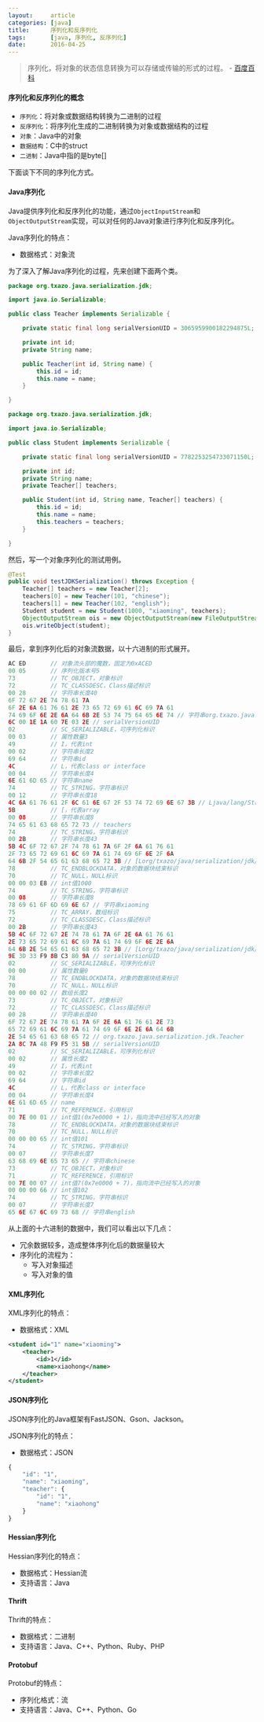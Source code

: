 ```yaml
---
layout:     article
categories: [java]
title:      序列化和反序列化
tags:       [java, 序列化, 反序列化]
date:       2016-04-25
---
```


> 序列化，将对象的状态信息转换为可以存储或传输的形式的过程。    - [百度百科](http://baike.baidu.com/view/160029.htm)

#### 序列化和反序列化的概念

* `序列化`：将对象或数据结构转换为二进制的过程
* `反序列化`：将序列化生成的二进制转换为对象或数据结构的过程
* `对象`：Java中的对象
* `数据结构`：C中的struct
* `二进制`：Java中指的是byte[]

下面谈下不同的序列化方式。

#### Java序列化

Java提供序列化和反序列化的功能，通过`ObjectInputStream`和`ObjectOutputStream`实现，可以对任何的Java对象进行序列化和反序列化。

Java序列化的特点：

* 数据格式：对象流

为了深入了解Java序列化的过程，先来创建下面两个类。

```java
package org.txazo.java.serialization.jdk;

import java.io.Serializable;

public class Teacher implements Serializable {

    private static final long serialVersionUID = 3065959900182294875L;

    private int id;
    private String name;

    public Teacher(int id, String name) {
        this.id = id;
        this.name = name;
    }

}
```

```java
package org.txazo.java.serialization.jdk;

import java.io.Serializable;

public class Student implements Serializable {

    private static final long serialVersionUID = 7782253254733071150L;

    private int id;
    private String name;
    private Teacher[] teachers;

    public Student(int id, String name, Teacher[] teachers) {
        this.id = id;
        this.name = name;
        this.teachers = teachers;
    }

}
```

然后，写一个对象序列化的测试用例。

```java
@Test
public void testJDKSerialization() throws Exception {
    Teacher[] teachers = new Teacher[2];
    teachers[0] = new Teacher(101, "chinese");
    teachers[1] = new Teacher(102, "english");
    Student student = new Student(1000, "xiaoming", teachers);
    ObjectOutputStream ois = new ObjectOutputStream(new FileOutputStream("/Users/txazo/test/object.txt"));
    ois.writeObject(student);
}
```

最后，拿到序列化后的对象流数据，以十六进制的形式展开。

```java
AC ED       // 对象流头部的魔数，固定为0xACED
00 05       // 序列化版本号5
73          // TC_OBJECT，对象标识
72          // TC_CLASSDESC，Class描述标识
00 28       // 字符串长度40
6F 72 67 2E 74 78 61 7A 
6F 2E 6A 61 76 61 2E 73 65 72 69 61 6C 69 7A 61 
74 69 6F 6E 2E 6A 64 6B 2E 53 74 75 64 65 6E 74 // 字符串org.txazo.java.serialization.jdk.Student
6C 00 1E 1A 60 7E 03 2E // serialVersionUID
02          // SC_SERIALIZABLE，可序列化标识
00 03       // 属性数量3
49          // I，代表int
00 02       // 字符串长度2
69 64       // 字符串id
4C          // L，代表class or interface
00 04       // 字符串长度4
6E 61 6D 65 // 字符串name
74          // TC_STRING，字符串标识
00 12       // 字符串长度18
4C 6A 61 76 61 2F 6C 61 6E 67 2F 53 74 72 69 6E 67 3B // Ljava/lang/String;
5B          // [，代表array
00 08       // 字符串长度8
74 65 61 63 68 65 72 73 // teachers
74          // TC_STRING，字符串标识
00 2B       // 字符串长度43
5B 4C 6F 72 67 2F 74 78 61 7A 6F 2F 6A 61 76 61
2F 73 65 72 69 61 6C 69 7A 61 74 69 6F 6E 2F 6A
64 6B 2F 54 65 61 63 68 65 72 3B // [Lorg/txazo/java/serialization/jdk/Teacher;
78          // TC_ENDBLOCKDATA，对象的数据块结束标识
70          // TC_NULL，NULL标识
00 00 03 E8 // int值1000
74          // TC_STRING，字符串标识
00 08       // 字符串长度8
78 69 61 6F 6D 69 6E 67 // 字符串xiaoming
75          // TC_ARRAY，数组标识
72          // TC_CLASSDESC，Class描述标识
00 2B       // 字符串长度43
5B 4C 6F 72 67 2E 74 78 61 7A 6F 2E 6A 61 76 61
2E 73 65 72 69 61 6C 69 7A 61 74 69 6F 6E 2E 6A
64 6B 2E 54 65 61 63 68 65 72 3B // [Lorg/txazo/java/serialization/jdk/Teacher;
9E 3D 33 F9 8B C3 80 9A // serialVersionUID
02          // SC_SERIALIZABLE，可序列化标识
00 00       // 属性数量0
78          // TC_ENDBLOCKDATA，对象的数据块结束标识
70          // TC_NULL，NULL标识
00 00 00 02 // 数组长度2
73          // TC_OBJECT，对象标识
72          // TC_CLASSDESC，Class描述标识
00 28       // 字符串长度40
6F 72 67 2E 74 78 61 7A 6F 2E 6A 61 76 61 2E 73
65 72 69 61 6C 69 7A 61 74 69 6F 6E 2E 6A 64 6B
2E 54 65 61 63 68 65 72 // org.txazo.java.serialization.jdk.Teacher
2A 8C 7A 48 F9 F5 31 5B // serialVersionUID
02          // SC_SERIALIZABLE，可序列化标识
00 02       // 属性长度2
49          // I，代表int
00 02       // 字符串长度2
69 64       // 字符串id
4C          // L，代表class or interface
00 04       // 字符串长度4
6E 61 6D 65 // name
71          // TC_REFERENCE，引用标识
00 7E 00 01 // int值1(0x7e0000 + 1)，指向流中已经写入的对象
78          // TC_ENDBLOCKDATA，对象的数据块结束标识
70          // TC_NULL，NULL标识
00 00 00 65 // int值101
74          // TC_STRING，字符串标识
00 07       // 字符串长度7
63 68 69 6E 65 73 65 // 字符串chinese
73          // TC_OBJECT，对象标识
71          // TC_REFERENCE，引用标识
00 7E 00 07 // int值7(0x7e0000 + 7)，指向流中已经写入的对象
00 00 00 66 // int值102
74          // TC_STRING，字符串标识
00 07       // 字符串长度7
65 6E 67 6C 69 73 68 // 字符串english
```

从上面的十六进制的数据中，我们可以看出以下几点：

* 冗余数据较多，造成整体序列化后的数据量较大
* 序列化的流程为：
    * 写入对象描述
    * 写入对象的值

#### XML序列化

XML序列化的特点：

* 数据格式：XML

```xml
<student id="1" name="xiaoming">
    <teacher>
        <id>1</id>
        <name>xiaohong</name>
    </teacher>
</student>
```

#### JSON序列化

JSON序列化的Java框架有FastJSON、Gson、Jackson。

JSON序列化的特点：

* 数据格式：JSON

```javascript
{
    "id": "1",
    "name": "xiaoming",
    "teacher": {
        "id": "1",
        "name": "xiaohong"
    }
}
```

#### Hessian序列化

Hessian序列化的特点：

* 数据格式：Hessian流
* 支持语言：Java

#### Thrift

Thrift的特点：

* 数据格式：二进制
* 支持语言：Java、C++、Python、Ruby、PHP

#### Protobuf

Protobuf的特点：

* 序列化格式：流
* 支持语言：Java、C++、Python、Go
